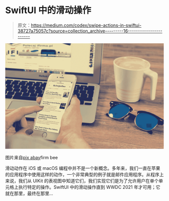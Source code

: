 # SwiftUI 中的滑动操作

> 原文：<https://medium.com/codex/swipe-actions-in-swiftui-38727a75057c?source=collection_archive---------16----------------------->

![](img/c7efa26a5122cbe8c1ff03d88edc82bd.png)

图片来自[pix abay](https://pixabay.com/?utm_source=link-attribution&utm_medium=referral&utm_campaign=image&utm_content=615375)firm bee

滑动动作在 iOS 或 macOS 编程中并不是一个新概念。多年来，我们一直在苹果的应用程序中使用这样的动作，一个非常典型的例子就是邮件应用程序。从程序上来说，我们从 UIKit 的表视图中知道它们，我们实现它们是为了允许用户在单个单元格上执行特定的操作。SwiftUI 中的滑动操作直到 WWDC 2021 年才可用；它就在那里，最终在那里…